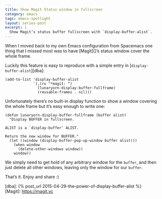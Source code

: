 ```yaml
---
title: Show Magit Status window in fullscreen
category: emacs
tags: emacs-spotlight
layout: series-post
excerpt: |
  Show Magit’s status buffer fullscreen with `display-buffer-alist`.
---
```


When I moved back to my own Emacs configuration from Spacemacs one thing that
I missed most was to have [Magit][]’s status window cover the whole frame.

Luckily this feature is easy to reproduce with a simple entry
in [`display-buffer-alist`][dba]:

``` emacs-lisp
(add-to-list 'display-buffer-alist
             `(,(rx "*magit: ")
               (lunaryorn-display-buffer-fullframe)
               (reusable-frames . nil)))
```

Unfortunately there’s no built-in display function to show a window covering the
whole frame but it’s easy enough to write one:

``` emacs-lisp
(defun lunaryorn-display-buffer-fullframe (buffer alist)
  "Display BUFFER in fullscreen.

ALIST is a `display-buffer' ALIST.

Return the new window for BUFFER."
  (let ((window (display-buffer-pop-up-window buffer alist)))
    (when window
      (delete-other-windows window))
    window))
```

We simply need to get hold of any arbitrary window for the `buffer`, and then
just delete all other windows, leaving only the window for our `buffer`.

That’s it.  Enjoy and share :)

[dba]: {% post_url 2015-04-29-the-power-of-display-buffer-alist %}
[Magit]: https://magit.vc
